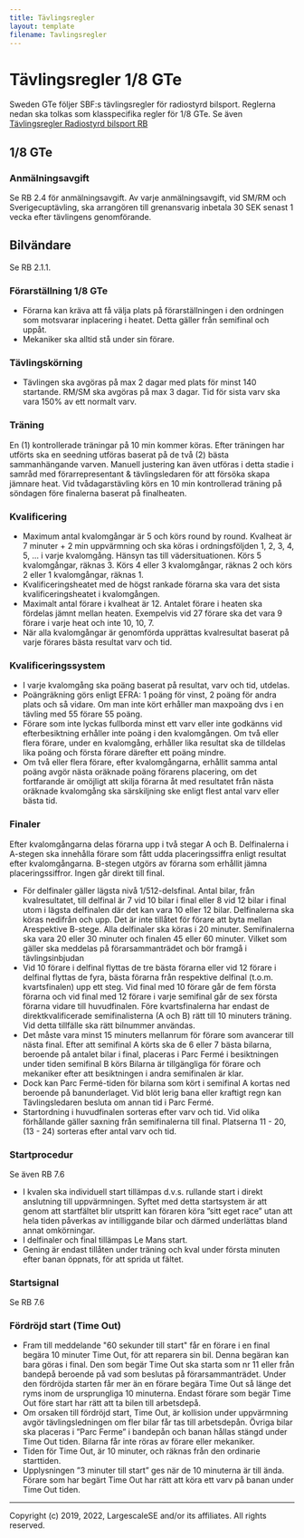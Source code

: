 ```yaml
---
title: Tävlingsregler
layout: template
filename: Tavlingsregler
--- 
```



# Tävlingsregler 1/8 GTe

Sweden GTe följer SBF:s tävlingsregler för radiostyrd bilsport. Reglerna nedan ska
tolkas som klasspecifika regler för 1/8 GTe. Se även [Tävlingsregler Radiostyrd bilsport RB](https://www.sbf.se/Regler/Radiostyrdbilsport/)

## 1/8 GTe

###  Anmälningsavgift
Se RB 2.4 för anmälningsavgift. Av varje anmälningsavgift, vid SM/RM och Sverigecuptävling, ska arrangören till grenansvarig inbetala 30 SEK senast 1 vecka efter tävlingens genomförande.

## Bilvändare
Se RB 2.1.1.

### Förarställning 1/8 GTe
- Förarna kan kräva att få välja plats på förarställningen i den ordningen som motsvarar
inplacering i heatet. Detta gäller från semifinal och uppåt.
- Mekaniker ska alltid stå under sin förare.

### Tävlingskörning
- Tävlingen ska avgöras på max 2 dagar med plats för minst 140 startande. RM/SM ska avgöras
på max 3 dagar. Tid för sista varv ska vara 150% av ett normalt varv.

### Träning
En (1) kontrollerade träningar på 10 min kommer köras. Efter träningen har utförts ska en seedning utföras baserat på de två (2) bästa sammanhängande varven. Manuell justering kan även utföras i detta stadie i samråd med förarrepresentant & tävlingsledaren för att försöka skapa jämnare heat. Vid tvådagarstävling körs en 10 min kontrollerad träning på söndagen före finalerna baserat på finalheaten.

### Kvalificering
- Maximum antal kvalomgångar är 5 och körs round by round. Kvalheat är 7 minuter + 2 min uppvärmning och ska köras i ordningsföljden 1, 2, 3, 4, 5, … i varje kvalomgång. Hänsyn tas till vädersituationen. Körs 5 kvalomgångar, räknas 3. Körs 4 eller 3 kvalomgångar, räknas 2 och körs 2 eller 1 kvalomgångar, räknas 1.
- Kvalificeringsheatet med de högst rankade förarna ska vara det sista kvalificeringsheatet i
kvalomgången.
- Maximalt antal förare i kvalheat är 12. Antalet förare i heaten ska fördelas jämnt mellan
heaten. Exempelvis vid 27 förare ska det vara 9 förare i varje heat och inte 10, 10, 7.
- När alla kvalomgångar är genomförda upprättas kvalresultat baserat på varje förares bästa
resultat varv och tid.

### Kvalificeringssystem
- I varje kvalomgång ska poäng baserat på resultat, varv och tid, utdelas.
- Poängräkning görs enligt EFRA: 1 poäng för vinst, 2 poäng för andra plats och så vidare. Om man inte kört erhåller man maxpoäng dvs i en tävling med 55 förare 55 poäng.
- Förare som inte lyckas fullborda minst ett varv eller inte godkänns vid efterbesiktning erhåller inte poäng i den kvalomgången. Om två eller flera förare, under en kvalomgång, erhåller lika resultat ska de tilldelas lika poäng och första förare därefter ett poäng mindre.
- Om två eller flera förare, efter kvalomgångarna, erhållit samma antal poäng avgör nästa oräknade poäng förarens placering, om det fortfarande är omöjligt att skilja förarna åt med resultatet från nästa oräknade kvalomgång ska särskiljning ske enligt flest antal varv eller bästa tid.
### Finaler
Efter kvalomgångarna delas förarna upp i två stegar A och B. Delfinalerna i A-stegen ska
innehålla förare som fått udda placeringssiffra enligt resultat efter kvalomgångarna. B-stegen
utgörs av förarna som erhållit jämna placeringssiffror. Ingen går direkt till final.
- För delfinaler gäller lägsta nivå 1/512-delsfinal. Antal bilar, från kvalresultatet, till delfinal är 7
vid 10 bilar i final eller 8 vid 12 bilar i final utom i lägsta delfinalen där det kan vara 10 eller 12
bilar. Delfinalerna ska köras nedifrån och upp. Det är inte tillåtet för förare att byta mellan Arespektive B-stege. Alla delfinaler ska köras i 20 minuter. Semifinalerna ska vara 20 eller 30
minuter och finalen 45 eller 60 minuter. Vilket som gäller ska meddelas på
förarsammanträdet och bör framgå i tävlingsinbjudan
- Vid 10 förare i delfinal flyttas de tre bästa förarna eller vid 12 förare i delfinal flyttas de fyra,
bästa förarna från respektive delfinal (t.o.m. kvartsfinalen) upp ett steg. Vid final med 10
förare går de fem första förarna och vid final med 12 förare i varje semifinal går de sex första
förarna vidare till huvudfinalen.
Före kvartsfinalerna har endast de direktkvalificerade semifinalisterna (A och B) rätt till 10
minuters träning. Vid detta tillfälle ska rätt bilnummer användas.
- Det måste vara minst 15 minuters mellanrum för förare som avancerar till nästa final.
Efter att semifinal A körts ska de 6 eller 7 bästa bilarna, beroende på antalet bilar i final,
placeras i Parc Fermé i besiktningen under tiden semifinal B körs Bilarna är tillgängliga för
förare och mekaniker efter att besiktningen i andra semifinalen är klar.
- Dock kan Parc Fermé-tiden för bilarna som kört i semifinal A kortas ned beroende på
banunderlaget. Vid blöt lerig bana eller kraftigt regn kan Tävlingsledaren besluta om annan
tid i Parc Fermé.
- Startordning i huvudfinalen sorteras efter varv och tid. Vid olika förhållande gäller saxning
från semifinalerna till final. Platserna 11 - 20, (13 - 24) sorteras efter antal varv och tid.
### Startprocedur
Se även RB 7.6
- I kvalen ska individuell start tillämpas d.v.s. rullande start i direkt anslutning till uppvärmningen. Syftet med detta startsystem är att genom att startfältet blir utspritt kan föraren köra ”sitt eget race” utan att hela tiden påverkas av intilliggande bilar och därmed underlättas bland annat omkörningar.
- I delfinaler och final tillämpas Le Mans start.
- Gening är endast tillåten under träning och kval under första minuten efter banan öppnats, för att sprida ut fältet.
### Startsignal
Se RB 7.6
### Fördröjd start (Time Out)

- Fram till meddelande "60 sekunder till start" får en förare i en final begära 10 minuter Time Out, för att reparera sin bil. Denna begäran kan bara göras i final. Den som begär Time Out ska starta som nr 11 eller från bandepå beroende på vad som beslutas på förarsammanträdet. Under den fördröjda starten får mer än en förare begära Time Out så länge det ryms inom de ursprungliga 10 minuterna. Endast förare som begär Time Out före start har rätt att ta bilen till arbetsdepå.
- Om orsaken till fördröjd start, Time Out, är kollision under uppvärmning avgör tävlingsledningen om fler bilar får tas till arbetsdepån. Övriga bilar ska placeras i ”Parc Ferme” i bandepån och banan hållas stängd under Time Out tiden. Bilarna får inte röras av förare eller mekaniker.
- Tiden för Time Out, är 10 minuter, och räknas från den ordinarie starttiden.
- Upplysningen ”3 minuter till start” ges när de 10 minuterna är till ända. Förare som har begärt Time Out har rätt att köra ett varv på banan under Time Out tiden.
---
Copyright (c) 2019, 2022, LargescaleSE and/or its affiliates. All rights reserved.
